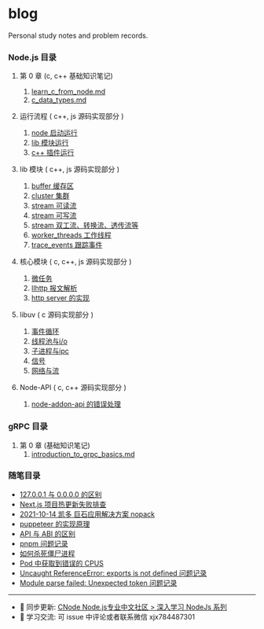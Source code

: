 # blog
Personal study notes and problem records.

### Node.js 目录
1. 第 0 章 (c, c++ 基础知识笔记)
	1. [learn_c_from_node.md](https://github.com/xiaoxiaojx/blog/blob/master/learn_c_from_node.md)
	2. [c_data_types.md](https://github.com/xiaoxiaojx/blog/blob/master/c_data_types.md)
2. 运行流程 ( c++, js 源码实现部分 )
	1. [node 启动运行](https://github.com/xiaoxiaojx/blog/issues/17)
	2. [lib 模块运行](https://github.com/xiaoxiaojx/blog/issues/13)
	3. [c++ 插件运行](https://github.com/xiaoxiaojx/blog/issues/14)

3. lib 模块 ( c++, js 源码实现部分 )
	1. [buffer 缓存区](https://github.com/xiaoxiaojx/blog/issues/8)
	2. [cluster 集群](https://github.com/xiaoxiaojx/blog/issues/7)
	3. [stream 可读流](https://github.com/xiaoxiaojx/blog/issues/10)
	4. [stream 可写流](https://github.com/xiaoxiaojx/blog/issues/11)
	5. [stream 双工流、转换流、透传流等](https://github.com/xiaoxiaojx/blog/issues/12)
	6. [worker_threads 工作线程](https://github.com/xiaoxiaojx/blog/issues/16)
	7. [trace_events 跟踪事件](https://github.com/xiaoxiaojx/blog/issues/19)

4. 核心模块 ( c, c++, js 源码实现部分 )
	1. [微任务](https://github.com/xiaoxiaojx/blog/issues/4)
	2. [llhttp 报文解析](https://github.com/xiaoxiaojx/blog/issues/9)
	3. [http server 的实现](https://github.com/xiaoxiaojx/nodehttp.h)

5. libuv ( c 源码实现部分 )
	1. [事件循环](https://github.com/xiaoxiaojx/blog/issues/1)
	2. [线程池与i/o](https://github.com/xiaoxiaojx/blog/issues/2)
	3. [子进程与ipc](https://github.com/xiaoxiaojx/blog/issues/3)
	4. [信号](https://github.com/xiaoxiaojx/blog/issues/5)
	5. [网络与流](https://github.com/xiaoxiaojx/blog/issues/6)

6. Node-API ( c, c++ 源码实现部分 )
	1. [node-addon-api 的错误处理](https://github.com/xiaoxiaojx/blog/issues/29)


### gRPC 目录
1. 第 0 章 (基础知识笔记)
	1. [introduction_to_grpc_basics.md](https://github.com/xiaoxiaojx/blog/blob/master/introduction_to_grpc_basics.md)

### 随笔目录
* [127.0.0.1 与 0.0.0.0 的区别](https://github.com/xiaoxiaojx/blog/issues/15)
* [Next.js 项目热更新失败排查](https://github.com/xiaoxiaojx/blog/issues/18)
* [2021-10-14 凯多 巨石应用解决方案 nopack](https://github.com/xiaoxiaojx/blog/issues/20)
* [puppeteer 的实现原理](https://github.com/xiaoxiaojx/blog/issues/21)
* [API 与 ABI 的区别](https://github.com/xiaoxiaojx/blog/issues/22)
* [pnpm 问题记录](https://github.com/xiaoxiaojx/blog/issues/23)
* [如何杀死僵尸进程](https://github.com/xiaoxiaojx/blog/issues/24)
* [Pod 中获取到错误的 CPUS](https://github.com/xiaoxiaojx/blog/issues/25)
* [Uncaught ReferenceError: exports is not defined 问题记录](https://github.com/xiaoxiaojx/blog/issues/27)
* [Module parse failed: Unexpected token 问题记录](https://github.com/xiaoxiaojx/blog/issues/28)

---

- 🌈 同步更新: [CNode Node.js专业中文社区 > 深入学习 NodeJs 系列](https://cnodejs.org/topic/60f58c8ae3e67138bc58eacc)
- 🐧 学习交流: 可 issue 中评论或者联系微信 xjx784487301
